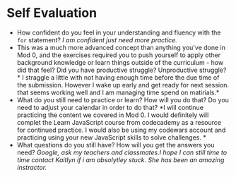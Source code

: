 # Self Evaluation

- How confident do you feel in your understanding and fluency with the `for` statement? *I am confident just need more practice.*
- This was a much more advanced concept than anything you've done in Mod 0, and the exercises required you to push yourself to apply other background knowledge or learn things outside of the curriculum - how did that feel? Did you have productive struggle? Unproductive struggle? * I straggle a little with not having enough time before the due time of the submission. However I wake up early and get ready for next session. that seems working well and I am managing time spend on matirials.*
- What do you still need to practice or learn? How will you do that? Do you need to adjust your calendar in order to do that?  *I will continue practicing the content we covered in Mod 0. I would definitely will complet the Learn JavaScript course from codecademy as a resource for continued practice. I would also be using my codewars account and practicing using your new JavaScript skills to solve challenges. *
- What questions do you still have? How will you get the answers you need? *Google, ask my teachers and classmates.I hope I can still time to time contact Kaitlyn if i am absolytley stuck. She has been an amazing instractor.*